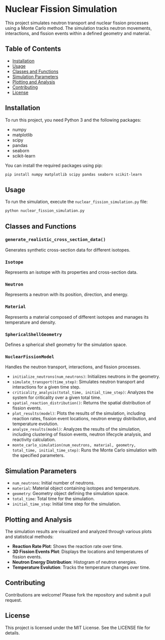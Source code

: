 # Nuclear Fission Simulation

This project simulates neutron transport and nuclear fission processes using a Monte Carlo method. The simulation tracks neutron movements, interactions, and fission events within a defined geometry and material.

## Table of Contents

- [Installation](#installation)
- [Usage](#usage)
- [Classes and Functions](#classes-and-functions)
- [Simulation Parameters](#simulation-parameters)
- [Plotting and Analysis](#plotting-and-analysis)
- [Contributing](#contributing)
- [License](#license)

## Installation

To run this project, you need Python 3 and the following packages:

- numpy
- matplotlib
- scipy
- pandas
- seaborn
- scikit-learn

You can install the required packages using pip:

```bash
pip install numpy matplotlib scipy pandas seaborn scikit-learn
```
## Usage
To run the simulation, execute the `nuclear_fission_simulation.py` file:

```bash
python nuclear_fission_simulation.py
```

## Classes and Functions

### `generate_realistic_cross_section_data()`
Generates synthetic cross-section data for different isotopes.

### `Isotope`
Represents an isotope with its properties and cross-section data.

### `Neutron`
Represents a neutron with its position, direction, and energy.

### `Material`
Represents a material composed of different isotopes and manages its temperature and density.

### `SphericalShellGeometry`
Defines a spherical shell geometry for the simulation space.

### `NuclearFissionModel`
Handles the neutron transport, interactions, and fission processes.

- `initialize_neutrons(num_neutrons)`: Initializes neutrons in the geometry.
- `simulate_transport(time_step)`: Simulates neutron transport and interactions for a given time step.
- `criticality_analysis(total_time, initial_time_step)`: Analyzes the system for criticality over a given total time.
- `spatial_reaction_distribution()`: Returns the spatial distribution of fission events.
- `plot_results(model)`: Plots the results of the simulation, including reaction rates, fission event locations, neutron energy distribution, and temperature evolution.
- `analyze_results(model)`: Analyzes the results of the simulation, including clustering of fission events, neutron lifecycle analysis, and reactivity calculation.
- `monte_carlo_simulation(num_neutrons, material, geometry, total_time, initial_time_step)`: Runs the Monte Carlo simulation with the specified parameters.

## Simulation Parameters

- `num_neutrons`: Initial number of neutrons.
- `material`: Material object containing isotopes and temperature.
- `geometry`: Geometry object defining the simulation space.
- `total_time`: Total time for the simulation.
- `initial_time_step`: Initial time step for the simulation.

## Plotting and Analysis

The simulation results are visualized and analyzed through various plots and statistical methods:

- **Reaction Rate Plot**: Shows the reaction rate over time.
- **3D Fission Events Plot**: Displays the locations and temperatures of fission events.
- **Neutron Energy Distribution**: Histogram of neutron energies.
- **Temperature Evolution**: Tracks the temperature changes over time.

## Contributing

Contributions are welcome! Please fork the repository and submit a pull request.

## License

This project is licensed under the MIT License. See the LICENSE file for details.
